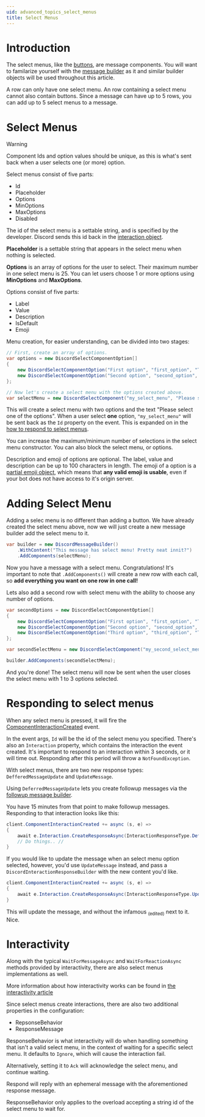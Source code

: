 ```yaml
---
uid: advanced_topics_select_menus
title: Select Menus
---
```


# Introduction
The select menus, like the [buttons](xref:advanced_topics_buttons), are message components.
You will want to familarize yourself with the [message builder](xref:beyond_basics_messagebuilder) as it and similar builder objects will be used throughout this article.

A row can only have one select menu. An row containing a select menu cannot also contain buttons.
Since a message can have up to 5 rows, you can add up to 5 select menus to a message.

# Select Menus

> [!WARNING]
> Component Ids and option values should be unique, as this is what's sent back when a user selects one (or more) option.

Select menus consist of five parts:
- Id
- Placeholder
- Options
- MinOptions
- MaxOptions
- Disabled

The id of the select menu is a settable string, and is specified by the developer. Discord sends this id back in the [interaction object](https://discord.dev/interactions/slash-commands#interaction).

**Placeholder** is a settable string that appears in the select menu when nothing is selected.

**Options** is an array of options for the user to select. Their maximum number in one select menu is 25.
You can let users choose 1 or more options using **MinOptions** and **MaxOptions**.

Options consist of five parts:
- Label
- Value
- Description
- IsDefault
- Emoji

Menu creation, for easier understanding, can be divided into two stages:

```cs
// First, create an array of options.
var options = new DiscordSelectComponentOption[]
{
    new DiscordSelectComponentOption("First option", "first_option", "This is the first option, you can add your description of it here.", false, new DiscordComponentEmoji("😀")),
    new DiscordSelectComponentOption("Second option", "second_option", "This is the second option, you can add your description of it here.", false, new DiscordComponentEmoji("😎"))
};

// Now let's create a select menu with the options created above.
var selectMenu = new DiscordSelectComponent("my_select_menu", "Please select one of the options", options);
```

This will create a select menu with two options and the text "Please select one of the options".
When a user select **one** option, `"my_select_menu"` will be sent back as the `Id` property on the event.
This is expanded on in the [how to respond to select menus](#responding-to-options-selected).

You can increase the maximum/minimum number of selections in the select menu constructor. You can also block the select menu, or options.

Description and emoji of options are optional. The label, value and description can be up to 100 characters in length.
The emoji of a option is a [partial emoji object](https://discord.dev/interactions/message-components#component-object), which means that **any valid emoji is usable**, even if your bot does not have access to it's origin server.


# Adding Select Menu

Adding a selec menu is no different than adding a button.
We have already created the select menu above, now we will just create a new message builder add the select menu to it.

```cs
var builder = new DiscordMessageBuilder()
    .WithContent("This message has select menu! Pretty neat innit?")
    .AddComponents(selectMenu);
```
Now you have a message with a select menu. Congratulations! It's important to note that `.AddComponents()` will create a new row with each call, so **add everything you want on one row in one call!**

Lets also add a second row with select menu with the ability to choose any number of options.

```cs
var secondOptions = new DiscordSelectComponentOption[]
{
    new DiscordSelectComponentOption("First option", "first_option", "This is the first option, you can add your description of it here.", false, new DiscordComponentEmoji("😀")),
    new DiscordSelectComponentOption("Second option", "second_option", "This is the second option, you can add your description of it here.", false, new DiscordComponentEmoji("😎"))
    new DiscordSelectComponentOption("Third option", "third_option", "This is the third option, you can add your description of it here.", false, new DiscordComponentEmoji("😘"))
};

var secondSelectMenu = new DiscordSelectComponent("my_second_select_menu", "Please select up to 3 options", secondOptions, 1, 3);

builder.AddComponents(secondSelectMenu);
```
And you're done! The select menu will now be sent when the user closes the select menu with 1 to 3 options selected.


# Responding to select menus

When any select menu is pressed, it will fire the [ComponentInteractionCreated](xref:DisCatSharp.DiscordClient#DisCatSharp_DiscordClient_ComponentInteractionCreated) event.

In the event args, `Id` will be the id of the select menu you specified. There's also an `Interaction` property, which contains the interaction the event created. It's important to respond to an interaction within 3 seconds, or it will time out. Responding after this period will throw a `NotFoundException`.

With select menus, there are two new response types: `DefferedMessageUpdate` and `UpdateMessage`.

Using `DeferredMessageUpdate` lets you create followup messages via the [followup message builder](xref:DisCatSharp.Entities.DiscordFollowupMessageBuilder).

You have 15 minutes from that point to make followup messages. Responding to that interaction looks like this:

```cs
client.ComponentInteractionCreated += async (s, e) =>
{
    await e.Interaction.CreateResponseAsync(InteractionResponseType.DefferedMessageUpdate);
    // Do things.. //
}
```

If you would like to update the message when an select menu option selected, however, you'd use `UpdateMessage` instead, and pass a `DiscordInteractionResponseBuilder` with the new content you'd like.

```cs
client.ComponentInteractionCreated += async (s, e) =>
{
    await e.Interaction.CreateResponseAsync(InteractionResponseType.UpdateMessage, new DiscordInteractionResponseBuilder().WithContent("No more select menu for you >:)"));
}
```
This will update the message, and without the infamous <sub>(edited)</sub> next to it. Nice.


# Interactivity
Along with the typical `WaitForMessageAsync` and `WaitForReactionAsync` methods provided by interactivity, there are also select menus implementations as well.

More information about how interactivity works can be found in [the interactivity article](xref:interactivity)

Since select menus create interactions, there are also two additional properties in the configuration:
- RepsonseBehavior
- ResponseMessage

ResponseBehavior is what interactivity will do when handling something that isn't a valid select menu, in the context of waiting for a specific select menu. It defaults to `Ignore`, which will cause the interaction fail.

Alternatively, setting it to `Ack` will acknowledge the select menu, and continue waiting.

Respond will reply with an ephemeral message with the aforementioned response message.

ResponseBehavior only applies to the overload accepting a string id of the select menu to wait for.
